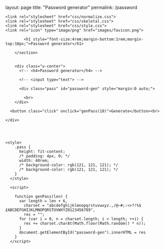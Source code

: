layout: page
title: "Password generator"
permalink: /password


<!DOCTYPE html>
<html lang="en">

<head>
    <meta charset="utf-8">
    <title>Mitch Pearce</title>
    <meta name="description" content="">
    <meta name="author" content="Mitch Pearce">
    <meta name="viewport" content="width=device-width, initial-scale=1">

    <link rel="stylesheet" href="css/normalize.css">
    <link rel="stylesheet" href="css/skeletal.css">
    <link rel="stylesheet" href="css/style.css">
    <link rel="icon" type="image/png" href="images/favicon.png">
</head>



<body class="code-snippets-visible">
    <div class="container">
        <!-- HERO -->
        <section class="u-center" id="about">

            <h1 style="font-size:4rem;margin-bottom:1rem;margin-top:10px;">Password generator</h1>

        </section>


        <div class="u-center">
          <!-- <h4>Password generator</h4> -->
          
          <!-- <input type="text"> -->

          <div class="pass" id="password-gen" style="margin:0 auto;">

            <br>
        </div>

      <button class="click" onclick="genPass(18)">Generate</button><br>

    </div>




    <style>
        .pass {
          height: fit-content;
          /* padding: 4px, 0; */
          width: 40rem;
          /* background-color: rgb(121, 121, 121); */
          /* background-color: rgb(121, 121, 121); */
        }
      </style>

      <script>
  
        function genPass(len) {
          var length = len + 6,
            charset = "abcdefghijklmnopqrstuvwxyz.,/@~#;:<>?!%$£ABCDEFGHIJKLMNOPQRSTUVWXYZ0123456789",
            res = "";
          for (var i = 0, n = charset.length; i < length; ++i) {
            res += charset.charAt(Math.floor(Math.random() * n));
          }
          document.getElementById("password-gen").innerHTML = res
        }
      </script>


</body>

</html>